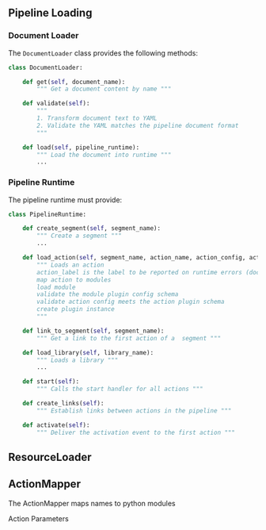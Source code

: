 ## Pipeline Loading

### Document Loader

The `DocumentLoader` class provides the following methods:
```python
class DocumentLoader:

    def get(self, document_name):
        """ Get a document content by name """

    def validate(self):
        """
        1. Transform document text to YAML
        2. Validate the YAML matches the pipeline document format
        """

    def load(self, pipeline_runtime):
        """ Load the document into runtime """
        ...
```

### Pipeline Runtime
The pipeline runtime must provide:

```python
class PipelineRuntime:

    def create_segment(self, segment_name):
        """ Create a segment """
        ...

    def load_action(self, segment_name, action_name, action_config, action_label):
        """ Loads an action
        action_label is the label to be reported on runtime errors (document name / line number)
        map action to modules
        load module
        validate the module plugin config schema
        validate action config meets the action plugin schema
        create plugin instance
        """

    def link_to_segment(self, segment_name):
        """ Get a link to the first action of a  segment """

    def load_library(self, library_name):
        """ Loads a library """
        ...

    def start(self):
        """ Calls the start handler for all actions """

    def create_links(self):
        """ Establish links between actions in the pipeline """

    def activate(self):
        """ Deliver the activation event to the first action """

```


## ResourceLoader

## ActionMapper
The ActionMapper maps names to python modules

Action
    Parameters